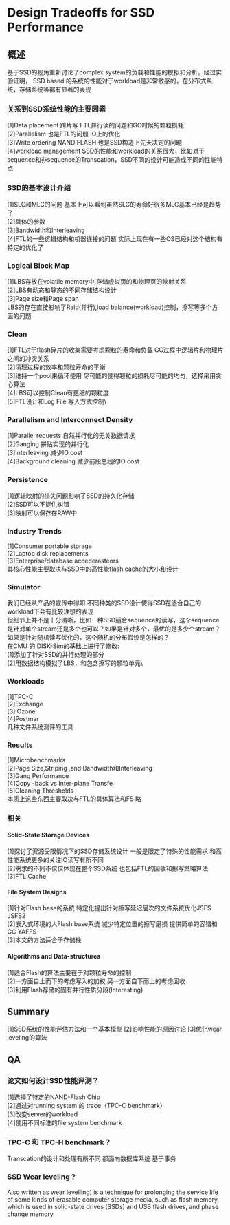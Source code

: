 # Design Tradeoffs for SSD Performance

## 概述
基于SSD的视角重新讨论了complex system的负载和性能的模拟和分析。经过实验证明， SSD based 的系统的性能对于workload是非常敏感的，在分布式系统，存储系统等都有显著的表现

###  关系到SSD系统性能的主要因素
[1]Data placement 跨片写 FTL并行读的问题和GC时候的颗粒损耗 \
[2]Parallelism 也是FTL的问题 IO上的优化\
[3]Write ordering NAND FLASH 也是SSD构造上先天决定的问题\
[4]workload management  SSD的性能和workload的关系很大，比如对于sequence和非sequence的Transcation，SSD不同的设计可能造成不同的性能特点

###  SSD的基本设计介绍
[1]SLC和MLC的问题 基本上可以看到虽然SLC的寿命好很多MLC基本已经是趋势了\
[2]具体的参数\
[3]Bandwidth和Interleaving\
[4]FTL的一些逻辑结构和机器连接的问题 实际上现在有一些OS已经对这个结构有特定的优化了

### Logical Block Map
[1]LBS存放在volatile memory中,存储虚拟页的和物理页的映射关系\
[2]LBS有动态和静态的不同存储结构设计\
[3]Page size和Page span\
LBS的存在直接影响了Raid(并行),load balance(workload)控制，擦写等多个方面的问题

### Clean
[1]FTL对于flash碎片的收集需要考虑颗粒的寿命和负载 GC过程中逻辑片和物理片之间的冲突关系\
[2]清理过程的效率和颗粒寿命的平衡\
[3]维持一个pool来循环使用 尽可能的使得颗粒的损耗尽可能的均匀，选择采用贪心算法\
[4]LBS可以控制Clean有更细的颗粒度\
[5]FTL设计和Log File 写入方式控制\

### Parallelism and Interconnect Density
[1]Parallel requests 自然并行化的无关数据请求\
[2]Ganging 拼贴实现的并行化\
[3]Interleaving 减少IO cost\
[4]Background cleaning 减少前段总线的IO cost
### Persistence
[1]逻辑映射的损失问题影响了SSD的持久化存储\
[2]SSD可以不提供纠错\
[3]映射可以保存在RAW中
### Industry Trends
[1]Consumer portable storage\
[2]Laptop disk replacements\
[3]Enterprise/database accederasteors\
其核心性能主要取决与SSD中的高性能flash cache的大小和设计
### Simulator
我们已经从产品的宣传中得知 不同种类的SSD设计使得SSD在适合自己的workload下会有比较理想的表现 \
但细节上并不是十分清晰，比如一种SSD适合sequence的读写，这个sequence是针对单个stream还是多个也可以？如果是针对多个，最优的是多少个stream？ 如果是针对随机读写优化的，这个随机的分布假设是怎样的？\
在CMU 的 DISK-Sim的基础上进行了修改:\
[1]添加了针对SSD的并行处理的部分\
[2]用数据结构模拟了LBS，和包含擦写的颗粒单元\
### Workloads
[1]TPC-C\
[2]Exchange\
[3]IOzone\
[4]Postmar\
几种文件系统测评的工具
### Results
[1]Microbenchmarks\
[2]Page Size,Striping ,and Bandwidth和Interleaving\
[3]Gang Performance\
[4]Copy -back vs Inter-plane Transfe\
[5]Cleaning Thresholds\
本质上这些东西主要取决与FTL的具体算法和FS 略
### 相关
#### Solid-State Storage Devices
[1]探讨了资源受限情况下的SSD存储系统设计 一般是限定了特殊的性能需求 和高性能系统更多的关注IO读写有所不同\
[2]需求的不同不仅仅体现在整个SSD系统 也包括FTL的回收和擦写策略算法\
[3]FTL Cache
#### File System Designs
[1]针对Flash base的系统 特定化提出针对擦写延迟层次的文件系统优化JSFS JSFS2\
[2]嵌入式环境的人Flash base系统 减少特定位置的擦写磨损 提供简单的容错和GC YAFFS\
[3]本文的方法适合于存储栈
#### Algorithms and Data-structures
[1]适合Flash的算法主要在于对颗粒寿命的控制\
[2]一方面自上而下的考虑写入的加权 另一方面自下而上的考虑回收\
[3]利用Flash存储的固有并行性质分段(Interesting)
## Summary
[1]SSD系统的性能评估方法和一个基本模型
[2]影响性能的原因讨论
[3]优化wear leveling的算法
## QA
### 论文如何设计SSD性能评测？
[1]选择了特定的NAND-Flash Chip\
[2]通过对running system 的 trace（TPC-C benchmark）\
[3]改变server的workload\
[4]使用不同标准的file system benchmark
### TPC-C 和 TPC-H benchmark？
Transcation的设计和处理有所不同 都面向数据库系统 基于事务
### SSD Wear leveling ?
Also written as wear levelling) is a technique for prolonging the service life of some kinds of erasable computer storage media, such as flash memory, which is used in solid-state drives (SSDs) and USB flash drives, and phase change memory
